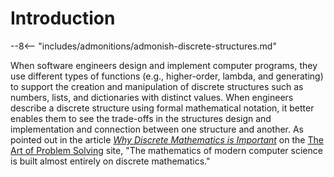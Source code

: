 # Introduction

[//]: # (Quote about the definition and benefits of discrete mathematics)

--8<-- "includes/admonitions/admonish-discrete-structures.md"

When software engineers design and implement computer programs, they use
different types of functions (e.g., higher-order, lambda, and generating) to
support the creation and manipulation of discrete structures such as numbers,
lists, and dictionaries with distinct values. When engineers describe a discrete
structure using formal mathematical notation, it better enables them to see the
trade-offs in the structures design and implementation and connection between
one structure and another. As pointed out in the article [*Why Discrete
Mathematics is
Important*](https://artofproblemsolving.com/news/articles/discrete-math) on the
[The Art of Problem Solving](https://artofproblemsolving.com/) site, "The
mathematics of modern computer science is built almost entirely on discrete
mathematics."
